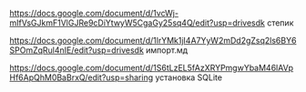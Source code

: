 https://docs.google.com/document/d/1vcWj-mIfVsGJkmF1VlGJRe9cDiYtwyW5CgaGy25sq4Q/edit?usp=drivesdk степик

https://docs.google.com/document/d/1lrYMk1jI4A7YyW2mDd2gZsq2ls6BY6SPOmZqRul4nIE/edit?usp=drivesdk импорт.мд

https://docs.google.com/document/d/1S6tLzEL5fAzXRYPmgwYbaM46lAVpHf6ApQhM0BaBrxQ/edit?usp=sharing установка SQLite
